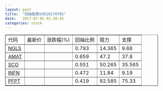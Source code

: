```yaml
---
layout: post
title:  "回抽股票分析20170705"
date:   2017-07-05 01:38:45
categories: stock
---
```

<script type="text/javascript">
var stockList = []
stockList.push('gb_ngls');
stockList.push('gb_amat');
stockList.push('gb_sco');
stockList.push('gb_infn');
stockList.push('gb_pfpt');
</script>
<table border="1">
 <tr>
 <td>代码</td>
 <td>最新价</td>
 <td>涨跌幅(%)</td>
 <td>回抽比例</td>
 <td>阻力</td>
 <td>支撑</td>
</tr>
  <tr id="ngls">
  <td><a href="http://stock.finance.sina.com.cn/usstock/quotes/NGLS.html" target="_blank">NGLS</a></td><td></td><td></td><td>0.793</td><td>14.365</td><td>9.68</td></tr>
  <tr id="amat">
  <td><a href="http://stock.finance.sina.com.cn/usstock/quotes/AMAT.html" target="_blank">AMAT</a></td><td></td><td></td><td>0.659</td><td>47.2</td><td>37.8</td></tr>
  <tr id="sco">
  <td><a href="http://stock.finance.sina.com.cn/usstock/quotes/SCO.html" target="_blank">SCO</a></td><td></td><td></td><td>0.551</td><td>50.265</td><td>35.565</td></tr>
  <tr id="infn">
  <td><a href="http://stock.finance.sina.com.cn/usstock/quotes/INFN.html" target="_blank">INFN</a></td><td></td><td></td><td>0.472</td><td>11.84</td><td>9.19</td></tr>
  <tr id="pfpt">
  <td><a href="http://stock.finance.sina.com.cn/usstock/quotes/PFPT.html" target="_blank">PFPT</a></td><td></td><td></td><td>0.419</td><td>92.585</td><td>75.33</td></tr>
</table>
